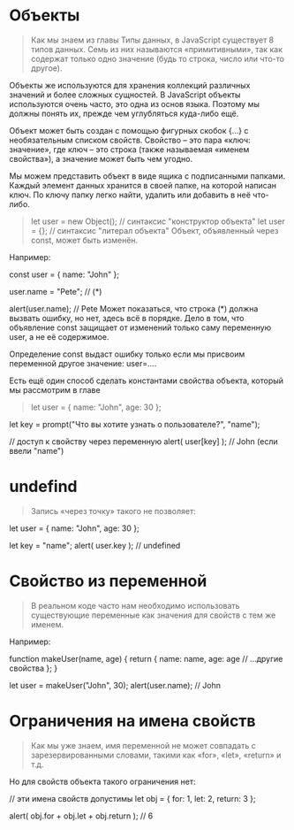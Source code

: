 # Объекты

> Как мы знаем из главы Типы данных, в JavaScript существует 8 типов данных. Семь из них называются «примитивными», так как содержат только одно значение (будь то строка, число или что-то другое).

Объекты же используются для хранения коллекций различных значений и более сложных сущностей. В JavaScript объекты используются очень часто, это одна из основ языка. Поэтому мы должны понять их, прежде чем углубляться куда-либо ещё.

Объект может быть создан с помощью фигурных скобок {…} с необязательным списком свойств. Свойство – это пара «ключ: значение», где ключ – это строка (также называемая «именем свойства»), а значение может быть чем угодно.

Мы можем представить объект в виде ящика с подписанными папками. Каждый элемент данных хранится в своей папке, на которой написан ключ. По ключу папку легко найти, удалить или добавить в неё что-либо.

> let user = new Object(); // синтаксис "конструктор объекта"
> let user = {}; // синтаксис "литерал объекта"
> Объект, объявленный через const, может быть изменён.

Например:

const user = {
name: "John"
};

user.name = "Pete"; // (\*)

alert(user.name); // Pete
Может показаться, что строка (\*) должна вызвать ошибку, но нет, здесь всё в порядке. Дело в том, что объявление const защищает от изменений только саму переменную user, а не её содержимое.

Определение const выдаст ошибку только если мы присвоим переменной другое значение: user=....

Есть ещё один способ сделать константами свойства объекта, который мы рассмотрим в главе

> let user = {
> name: "John",
> age: 30
> };

let key = prompt("Что вы хотите узнать о пользователе?", "name");

// доступ к свойству через переменную
alert( user[key] ); // John (если ввели "name")

# undefind

> Запись «через точку» такого не позволяет:

let user = {
name: "John",
age: 30
};

let key = "name";
alert( user.key ); // undefined

# Свойство из переменной

> В реальном коде часто нам необходимо использовать существующие переменные как значения для свойств с тем же именем.

Например:

function makeUser(name, age) {
return {
name: name,
age: age
// ...другие свойства
};
}

let user = makeUser("John", 30);
alert(user.name); // John

# Ограничения на имена свойств

> Как мы уже знаем, имя переменной не может совпадать с зарезервированными словами, такими как «for», «let», «return» и т.д.

Но для свойств объекта такого ограничения нет:

// эти имена свойств допустимы
let obj = {
for: 1,
let: 2,
return: 3
};

alert( obj.for + obj.let + obj.return ); // 6

